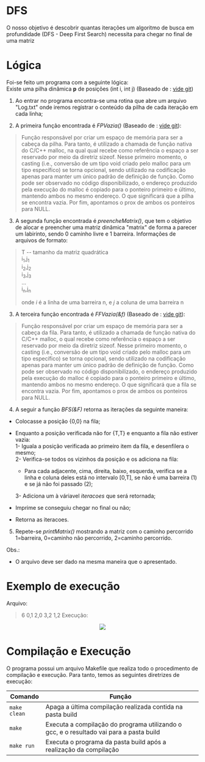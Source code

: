 # DFS

O nosso objetivo é descobrir quantas iterações um algoritmo de busca em profundidade (DFS - Deep First Search) necessita para chegar no final de uma matriz
# Lógica
Foi-se feito um programa com a seguinte lógica:    
Existe uma pilha dinâmica **p** de posições (int i, int j) (Baseado de : [vide git](https://github.com/mpiress/dynamic_stack))

1) Ao entrar no programa encontra-se uma rotina que abre um arquivo "Log.txt" onde iremos registrar o conteúdo da pilha de cada iteração em cada linha;

2) A primeira função encontrada é *FPVazia()* (Baseado de : [vide git](https://github.com/mpiress/dynamic_stack)):

>Função responsável por criar um espaço de memória para ser a cabeça da pilha. Para tanto, é utilizado a chamada de função nativa do C/C++ malloc, na qual qual recebe como referência o espaço a ser reservado por meio da diretriz sizeof. Nesse primeiro momento, o casting (i.e., conversão de um tipo void criado pelo malloc para um tipo específico) se torna opcional, sendo utilizado na codificação apenas para manter um único padrão de definição de função. Como pode ser observado no código disponibilizado, o endereço produzido pela execução do malloc é copiado para o ponteiro primeiro e último, mantendo ambos no mesmo endereço. O que significará que a pilha se encontra vazia. Por fim, apontamos o prox de ambos os ponteiros para NULL. 

3) A segunda função encontrada é *preencheMatrix()*, que tem o objetivo de alocar e preencher uma matriz dinâmica "matrix" de forma a parecer um labirinto, sendo 0 caminho livre e 1 barreira. Informações de arquivos de formato:
>T -- tamanho da matriz quadrática     
>i<sub>1</sub>,j<sub>1</sub>       
>i<sub>2</sub>,j<sub>2</sub>          
>i<sub>3</sub>,j<sub>3</sub>       
>...       
>i<sub>n</sub>,j<sub>n</sub>      
>        
>onde *i* é a linha de uma barreira n, e *j* a coluna de uma barreira n  


3) A terceira função encontrada é *FFVazia(&f)* (Baseado de : [vide git](https://github.com/mpiress/dynamic_queue)):
>Função responsável por criar um espaço de memória para ser a cabeça da fila. Para tanto, é utilizado a chamada de função nativa do C/C++ malloc, o qual recebe como referência o espaço a ser reservado por meio da diretriz sizeof. Nesse primeiro momento, o casting (i.e., conversão de um tipo void criado pelo malloc para um tipo específico) se torna opcional, sendo utilizado na codificação apenas para manter um único padrão de definição de função. Como pode ser observado no código disponibilizado, o endereço produzido pela execução do malloc é copiado para o ponteiro primeiro e último, mantendo ambos no mesmo endereço. O que significará que a fila se encontra vazia. Por fim, apontamos o prox de ambos os ponteiros para NULL.    

4) A seguir a função *BFS(&F)* retorna as iterações da seguinte maneira:   
- Colocasse a posição {0,0} na fila;      
- Enquanto a posição verificada não for {T,T} e enquanto a fila não estiver vazia:       
  1- Iguala a posição verificada ao primeiro item da fila, e desenfilera o mesmo;        
  2- Verifica-se todos os vizinhos da posição e os adiciona na fila:       
    - Para cada adjacente, cima, direita, baixo, esquerda, verifica se a linha e coluna deles está no intervalo [0,T], se não é uma barreira (1) e se já não foi passado (2);    

  3- Adiciona um à váriavel *iteracoes* que será retornada;      
- Imprime se conseguiu chegar no final ou não;     
- Retorna as iteracoes.

5) Repete-se *printMatrix()* mostrando a matriz com o caminho percorrido 1=barreira, 0=caminho não percorrido, 2=caminho percorrido.

Obs.:    
- O arquivo deve ser dado na mesma maneira que o apresentado.
# Exemplo de execução
Arquivo:
>6
>0,1
>2,0
>3,2
>1,2
Execução:
</p>
<p align="center">
	<img src="imgs/exec.jpg"/> 
</p> 

# Compilação e Execução

O programa possui um arquivo Makefile que realiza todo o procedimento de compilação e execução. Para tanto, temos as seguintes diretrizes de execução:


| Comando                |  Função                                                                                           |                     
| -----------------------| ------------------------------------------------------------------------------------------------- |
|  `make clean`          | Apaga a última compilação realizada contida na pasta build                                        |
|  `make`                | Executa a compilação do programa utilizando o gcc, e o resultado vai para a pasta build           |
|  `make run`            | Executa o programa da pasta build após a realização da compilação                                 |
